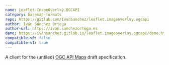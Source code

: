 ```yaml
---
name: Leaflet.ImageOverlay.OGCAPI
category: basemap-formats
repo: https://gitlab.com/IvanSanchez/leaflet.imageoverlay.ogcapi
author: Iván Sánchez Ortega
author-url: https://ivan.sanchezortega.es
demo: https://ivansanchez.gitlab.io/leaflet.imageoverlay.ogcapi/demo.html
compatible-v0: false
compatible-v1: true
---
```


A client for the (untiled) [OGC API Maps](https://ogcapi.ogc.org/maps/) draft specification.
